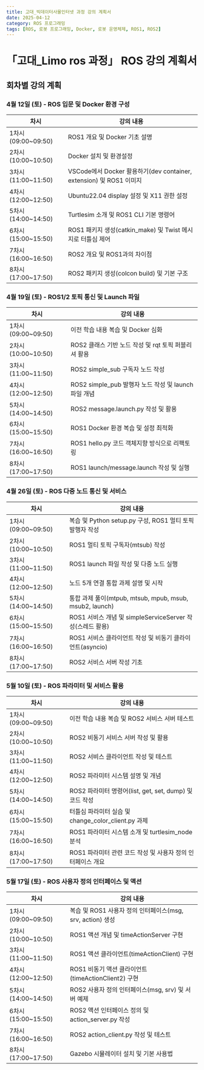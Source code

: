 ```yaml
---
title: 고대_빅데이터사물인터넷 과정 강의 계획서
date: 2025-04-12
category: ROS 프로그래밍
tags: [ROS, 로봇 프로그래밍, Docker, 로봇 운영체제, ROS1, ROS2]
---
```


# 「고대_Limo ros 과정」 ROS 강의 계획서

## 회차별 강의 계획

### 4월 12일 (토) - ROS 입문 및 Docker 환경 구성

| 차시                | 강의 내용                                                           |
| ------------------- | ------------------------------------------------------------------- |
| 1차시 (09:00~09:50) | ROS1 개요 및 Docker 기초 설명                                       |
| 2차시 (10:00~10:50) | Docker 설치 및 환경설정                                             |
| 3차시 (11:00~11:50) | VSCode에서 Docker 활용하기(dev container, extension) 및 ROS1 이미지 |
| 4차시 (12:00~12:50) | Ubuntu22.04 display 설정 및 X11 권한 설정                           |
| 5차시 (14:00~14:50) | Turtlesim 소개 및 ROS1 CLI 기본 명령어                              |
| 6차시 (15:00~15:50) | ROS1 패키지 생성(catkin_make) 및 Twist 메시지로 터틀심 제어         |
| 7차시 (16:00~16:50) | ROS2 개요 및 ROS1과의 차이점                                        |
| 8차시 (17:00~17:50) | ROS2 패키지 생성(colcon build) 및 기본 구조                         |

### 4월 19일 (토) - ROS1/2 토픽 통신 및 Launch 파일

| 차시                | 강의 내용                                            |
| ------------------- | ---------------------------------------------------- |
| 1차시 (09:00~09:50) | 이전 학습 내용 복습 및 Docker 심화                   |
| 2차시 (10:00~10:50) | ROS2 클래스 기반 노드 작성 및 rqt 토픽 퍼블리셔 활용 |
| 3차시 (11:00~11:50) | ROS2 simple_sub 구독자 노드 작성                     |
| 4차시 (12:00~12:50) | ROS2 simple_pub 발행자 노드 작성 및 launch 파일 개념 |
| 5차시 (14:00~14:50) | ROS2 message.launch.py 작성 및 활용                  |
| 6차시 (15:00~15:50) | ROS1 Docker 환경 복습 및 설정 최적화                 |
| 7차시 (16:00~16:50) | ROS1 hello.py 코드 객체지향 방식으로 리팩토링        |
| 8차시 (17:00~17:50) | ROS1 launch/message.launch 작성 및 실행              |

### 4월 26일 (토) - ROS 다중 노드 통신 및 서비스

| 차시                | 강의 내용                                                 |
| ------------------- | --------------------------------------------------------- |
| 1차시 (09:00~09:50) | 복습 및 Python setup.py 구성, ROS1 멀티 토픽 발행자 작성  |
| 2차시 (10:00~10:50) | ROS1 멀티 토픽 구독자(mtsub) 작성                         |
| 3차시 (11:00~11:50) | ROS1 launch 파일 작성 및 다중 노드 실행                   |
| 4차시 (12:00~12:50) | 노드 5개 연결 통합 과제 설명 및 시작                      |
| 5차시 (14:00~14:50) | 통합 과제 풀이(mtpub, mtsub, mpub, msub, msub2, launch)   |
| 6차시 (15:00~15:50) | ROS1 서비스 개념 및 simpleServiceServer 작성(스레드 활용) |
| 7차시 (16:00~16:50) | ROS1 서비스 클라이언트 작성 및 비동기 클라이언트(asyncio) |
| 8차시 (17:00~17:50) | ROS2 서비스 서버 작성 기초                                |

### 5월 10일 (토) - ROS 파라미터 및 서비스 활용

| 차시                | 강의 내용                                                   |
| ------------------- | ----------------------------------------------------------- |
| 1차시 (09:00~09:50) | 이전 학습 내용 복습 및 ROS2 서비스 서버 테스트              |
| 2차시 (10:00~10:50) | ROS2 비동기 서비스 서버 작성 및 활용                        |
| 3차시 (11:00~11:50) | ROS2 서비스 클라이언트 작성 및 테스트                       |
| 4차시 (12:00~12:50) | ROS2 파라미터 시스템 설명 및 개념                           |
| 5차시 (14:00~14:50) | ROS2 파라미터 명령어(list, get, set, dump) 및 코드 작성     |
| 6차시 (15:00~15:50) | 터틀심 파라미터 실습 및 change_color_client.py 과제         |
| 7차시 (16:00~16:50) | ROS1 파라미터 시스템 소개 및 turtlesim_node 분석            |
| 8차시 (17:00~17:50) | ROS1 파라미터 관련 코드 작성 및 사용자 정의 인터페이스 개요 |

### 5월 17일 (토) - ROS 사용자 정의 인터페이스 및 액션

| 차시                | 강의 내용                                                  |
| ------------------- | ---------------------------------------------------------- |
| 1차시 (09:00~09:50) | 복습 및 ROS1 사용자 정의 인터페이스(msg, srv, action) 생성 |
| 2차시 (10:00~10:50) | ROS1 액션 개념 및 timeActionServer 구현                    |
| 3차시 (11:00~11:50) | ROS1 액션 클라이언트(timeActionClient) 구현                |
| 4차시 (12:00~12:50) | ROS1 비동기 액션 클라이언트(timeActionClient2) 구현        |
| 5차시 (14:00~14:50) | ROS2 사용자 정의 인터페이스(msg, srv) 및 서버 예제         |
| 6차시 (15:00~15:50) | ROS2 액션 인터페이스 정의 및 action_server.py 작성         |
| 7차시 (16:00~16:50) | ROS2 action_client.py 작성 및 테스트                       |
| 8차시 (17:00~17:50) | Gazebo 시뮬레이터 설치 및 기본 사용법                      |
